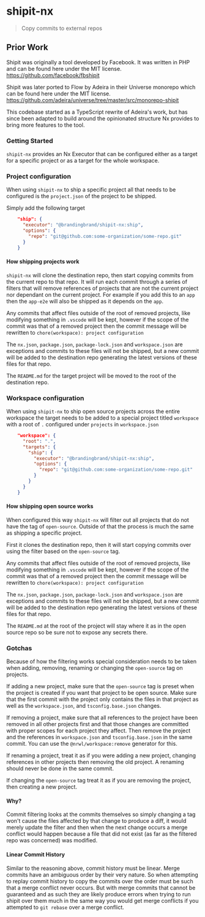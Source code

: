 # shipit-nx

> Copy commits to external repos

## Prior Work

Shipit was originally a tool developed by Facebook. It was written in PHP and
can be found here under the MIT license. <https://github.com/facebook/fbshipit>

Shipit was later ported to Flow by Adeira in their Universe monorepo which can
be found here under the MIT license. <https://github.com/adeira/universe/tree/master/src/monorepo-shipit>

This codebase started as a TypeScript rewrite of Adeira's work, but has since
been adapted to build around the opinionated structure Nx provides to bring
more features to the tool.

### Getting Started

`shipit-nx` provides an Nx Executor that can be configured either as a target
for a specific project or as a target for the whole workspace.

### Project configuration

When using `shipit-nx` to ship a specific project all that needs to be
configured is the `project.json` of the project to be shipped.

Simply add the following target

```json
    "ship": {
      "executor": "@brandingbrand/shipit-nx:ship",
      "options": {
        "repo": "git@github.com:some-organization/some-repo.git"
      }
    }
```

#### How shipping projects work

`shipit-nx` will clone the destination repo, then start copying commits from
the current repo to that repo. It will run each commit through a series of
filters that will remove references of projects that are not the current
project nor dependant on the current project. For example if you add this to an
`app` then the `app-e2e` will also be shipped as it depends on the `app`.

Any commits that affect files outside of the root of removed projects, like
modifying something in `.vscode` will be kept, however if the scope of the
commit was that of a removed project then the commit message will be rewritten
to `chore(workspace): project configuration`

The `nx.json`, `package.json`, `package-lock.json` and `workspace.json` are
exceptions and commits to these files will not be shipped, but a new commit
will be added to the destination repo generating the latest versions of these
files for that repo.

The `README.md` for the target project will be moved to the root of the
destination repo.

### Workspace configuration

When using `shipit-nx` to ship open source projects across the entire workspace
the target needs to be added to a special project titled `workspace` with a
root of `.` configured under `projects` in `workspace.json`

```json
    "workspace": {
      "root": ".",
      "targets": {
        "ship": {
          "executor": "@brandingbrand/shipit-nx:ship",
          "options": {
            "repo": "git@github.com:some-organization/some-repo.git"
          }
        }
      }
    }
```

#### How shipping open source works

When configured this way `shipit-nx` will filter out all projects that do not
have the tag of `open-source`. Outside of that the process is much the same as
shipping a specific project.

First it clones the destination repo, then it will start copying commits over
using the filter based on the `open-source` tag.

Any commits that affect files outside of the root of removed projects, like
modifying something in `.vscode` will be kept, however if the scope of the
commit was that of a removed project then the commit message will be rewritten
to `chore(workspace): project configuration`

The `nx.json`, `package.json`, `package-lock.json` and `workspace.json` are
exceptions and commits to these files will not be shipped, but a new commit
will be added to the destination repo generating the latest versions of these
files for that repo.

The `README.md` at the root of the project will stay where it as in the open
source repo so be sure not to expose any secrets there.

### Gotchas

Because of how the filtering works special consideration needs to be taken when
adding, removing, renaming or changing the `open-source` tag on projects.

If adding a new project, make sure that the `open-source` tag is preset when
the project is created if you want that project to be open source. Make sure
that the first commit with the project only contains the files in that project
as well as the `workspace.json`, and `tsconfig.base.json` changes.

If removing a project, make sure that all references to the project have been
removed in all other projects first and that those changes are committed with
proper scopes for each project they affect. Then remove the project and the
references in `workspace.json` and `tsconfig.base.json` in the same commit. You
can use the `@nrwl/workspace:remove` generator for this.

If renaming a project, treat it as if you were adding a new project, changing
references in other projects then removing the old project. A renaming should
never be done in the same commit.

If changing the `open-source` tag treat it as if you are removing the project,
then creating a new project.

#### Why?

Commit filtering looks at the commits themselves so simply changing a tag won't
cause the files affected by that change to produce a diff, it would merely
update the filter and then when the next change occurs a merge conflict would
happen because a file that did not exist (as far as the filtered repo was
concerned) was modified.

#### Linear Commit History

Similar to the reasoning above, commit history must be linear. Merge commits
have an ambiguous order by their very nature. So when attempting to replay
commit history to copy the commits over the order must be such that a merge
conflict never occurs. But with merge commits that cannot be guaranteed and as
such they are likely produce errors when trying to run shipit over them much in
the same way you would get merge conflicts if you attempted to `git rebase`
over a merge conflict.
